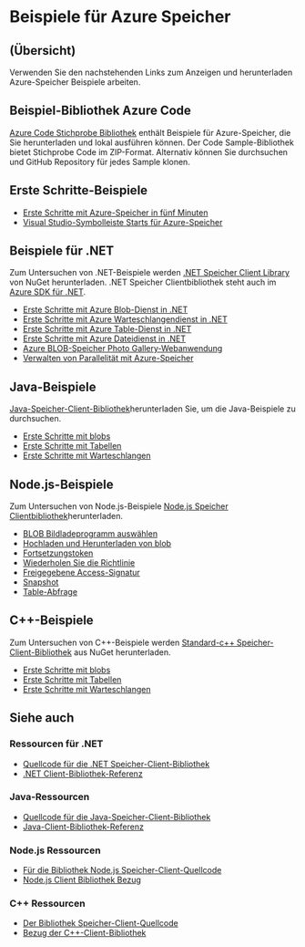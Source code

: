 <properties
    pageTitle="Beispiele für Azure Speicher | Microsoft Azure"
    description="Zeigen Sie an, herunterladen Sie und führen Sie aus, Beispiel-Code und Anwendungen für Azure-Speicher. Erfahren Sie, Beispiele für Blobs, Queues, Tabellen und Dateien, die .NET, Java, Node.js und C++ Speicher-Client-Bibliotheken mit überfordert."
    services="storage"
    documentationCenter="na"
    authors="tamram"
    manager="carmonm"
    editor="tysonn" />
<tags
    ms.service="storage"
    ms.devlang="na"
    ms.topic="article"
    ms.tgt_pltfrm="na"
    ms.workload="storage"
    ms.date="09/21/2016"
    ms.author="tamram" />

# <a name="azure-storage-samples"></a>Beispiele für Azure Speicher

## <a name="overview"></a>(Übersicht)
Verwenden Sie den nachstehenden Links zum Anzeigen und herunterladen Azure-Speicher Beispiele arbeiten.

## <a name="azure-code-sample-library"></a>Beispiel-Bibliothek Azure Code

[Azure Code Stichprobe Bibliothek](https://azure.microsoft.com/documentation/samples/?service=storage) enthält Beispiele für Azure-Speicher, die Sie herunterladen und lokal ausführen können. Der Code Sample-Bibliothek bietet Stichprobe Code im ZIP-Format. Alternativ können Sie durchsuchen und GitHub Repository für jedes Sample klonen.

## <a name="getting-started-samples"></a>Erste Schritte-Beispiele

* [Erste Schritte mit Azure-Speicher in fünf Minuten](storage-getting-started-guide.md)
* [Visual Studio-Symbolleiste Starts für Azure-Speicher](https://github.com/Azure/azure-storage-net/tree/master/Samples/GettingStarted/VisualStudioQuickStarts)

## <a name="net-samples"></a>Beispiele für .NET

Zum Untersuchen von .NET-Beispiele werden [.NET Speicher Client Library](https://www.nuget.org/packages/WindowsAzure.Storage/) von NuGet herunterladen. .NET Speicher Clientbibliothek steht auch im [Azure SDK für .NET](https://azure.microsoft.com/downloads/).

* [Erste Schritte mit Azure Blob-Dienst in .NET](https://azure.microsoft.com/documentation/samples/storage-blob-dotnet-getting-started/)
* [Erste Schritte mit Azure Warteschlangendienst in .NET](https://azure.microsoft.com/documentation/samples/storage-queue-dotnet-getting-started/)
* [Erste Schritte mit Azure Table-Dienst in .NET](https://azure.microsoft.com/documentation/samples/storage-table-dotnet-getting-started/)
* [Erste Schritte mit Azure Dateidienst in .NET](https://azure.microsoft.com/documentation/samples/storage-file-dotnet-getting-started/)
* [Azure BLOB-Speicher Photo Gallery-Webanwendung](https://azure.microsoft.com/documentation/samples/storage-blobs-dotnet-webapp/)
* [Verwalten von Parallelität mit Azure-Speicher](https://code.msdn.microsoft.com/Managing-Concurrency-using-56018114)

## <a name="java-samples"></a>Java-Beispiele

[Java-Speicher-Client-Bibliothek](https://github.com/azure/azure-storage-java)herunterladen Sie, um die Java-Beispiele zu durchsuchen.

* [Erste Schritte mit blobs](https://github.com/Azure/azure-storage-java/tree/master/microsoft-azure-storage-samples/src/com/microsoft/azure/storage/blob/gettingstarted)
* [Erste Schritte mit Tabellen](https://github.com/Azure/azure-storage-java/tree/master/microsoft-azure-storage-samples/src/com/microsoft/azure/storage/table/gettingtstarted)
* [Erste Schritte mit Warteschlangen](https://github.com/Azure/azure-storage-java/tree/master/microsoft-azure-storage-samples/src/com/microsoft/azure/storage/queue/gettingstarted)

## <a name="nodejs-samples"></a>Node.js-Beispiele

Zum Untersuchen von Node.js-Beispiele [Node.js Speicher Clientbibliothek](https://github.com/Azure/azure-storage-node)herunterladen.

* [BLOB Bildladeprogramm auswählen](https://github.com/Azure/azure-storage-node/tree/master/examples/blobuploader)
* [Hochladen und Herunterladen von blob](https://github.com/Azure/azure-storage-node/blob/master/examples/samples/blobuploaddownloadsample.js)
* [Fortsetzungstoken](https://github.com/Azure/azure-storage-node/blob/master/examples/samples/continuationsample.js)
* [Wiederholen Sie die Richtlinie](https://github.com/Azure/azure-storage-node/blob/master/examples/samples/retrypolicysample.js)
* [Freigegebene Access-Signatur](https://github.com/Azure/azure-storage-node/blob/master/examples/samples/sassample.js)
* [Snapshot](https://github.com/Azure/azure-storage-node/blob/master/examples/samples/snapshotsample.js)
* [Table-Abfrage](https://github.com/Azure/azure-storage-node/blob/master/examples/samples/tablequerysample.js)

## <a name="c-samples"></a>C++-Beispiele

Zum Untersuchen von C++-Beispiele werden [Standard-c++ Speicher-Client-Bibliothek](https://www.nuget.org/packages/wastorage/) aus NuGet herunterladen.

* [Erste Schritte mit blobs](https://github.com/Azure/azure-storage-cpp/tree/master/Microsoft.WindowsAzure.Storage/samples/BlobsGettingStarted)
* [Erste Schritte mit Tabellen](https://github.com/Azure/azure-storage-cpp/tree/master/Microsoft.WindowsAzure.Storage/samples/TablesGettingStarted)
* [Erste Schritte mit Warteschlangen](https://github.com/Azure/azure-storage-cpp/tree/master/Microsoft.WindowsAzure.Storage/samples/QueuesGettingStarted)

## <a name="see-also"></a>Siehe auch

### <a name="net-resources"></a>Ressourcen für .NET

- [Quellcode für die .NET Speicher-Client-Bibliothek](https://github.com/Azure/azure-storage-net)
- [.NET Client-Bibliothek-Referenz](https://msdn.microsoft.com/library/azure/dn261237.aspx)

### <a name="java-resources"></a>Java-Ressourcen

- [Quellcode für die Java-Speicher-Client-Bibliothek](https://github.com/azure/azure-storage-java)
- [Java-Client-Bibliothek-Referenz](http://dl.windowsazure.com/storage/javadoc/)

### <a name="nodejs-resources"></a>Node.js Ressourcen

- [Für die Bibliothek Node.js Speicher-Client-Quellcode](https://github.com/Azure/azure-storage-node)
- [Node.js Client Bibliothek Bezug](http://dl.windowsazure.com/nodestoragedocs/index.html)

### <a name="c-resources"></a>C++ Ressourcen

- [Der Bibliothek Speicher-Client-Quellcode](https://github.com/Azure/azure-storage-cpp)
- [Bezug der C++-Client-Bibliothek](http://azure.github.io/azure-storage-cpp/)
